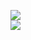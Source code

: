 [![](https://img.shields.io/badge/Made%20With-Github%20Spray-lightgrey.svg?style=for-the-badge&logo=github)](https://github.com/Annihil/github-spray#5029)  
[![](https://i.imgur.com/2DrTn0Z.gif)](https://github.com/Annihil/github-spray)